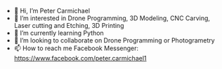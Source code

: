 - 👋 Hi, I’m Peter Carmichael
- 👀 I’m interested in Drone Programming, 3D Modeling, CNC Carving, Laser cutting and Etching, 3D Printing
- 🌱 I’m currently learning Python
- 💞️ I’m looking to collaborate on Drone Programming or Photogrametry
- 📫 How to reach me Facebook Messenger: https://www.facebook.com/peter.carmichael1

<!---
peterpsc/peterpsc is a ✨ special ✨ repository because its `README.md` (this file) appears on your GitHub profile.
You can click the Preview link to take a look at your changes.
--->
